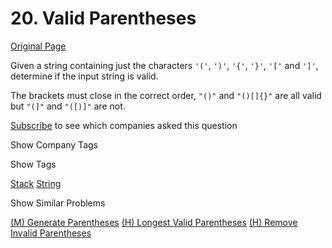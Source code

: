 # 20. Valid Parentheses

[Original Page](https://leetcode.com/problems/valid-parentheses/)

Given a string containing just the characters `'('`, `')'`, `'{'`, `'}'`, `'['` and `']'`, determine if the input string is valid.

The brackets must close in the correct order, `"()"` and `"()[]{}"` are all valid but `"(]"` and `"([)]"` are not.

<div>

[Subscribe](/subscribe/) to see which companies asked this question

</div>

<div>

<div id="company_tags" class="btn btn-xs btn-warning">Show Company Tags</div>

<span class="hidebutton" style="display: none;">[Airbnb](/company/airbnb/) [Amazon](/company/amazon/) [Bloomberg](/company/bloomberg/) [Facebook](/company/facebook/) [Google](/company/google/) [Microsoft](/company/microsoft/) [Twitter](/company/twitter/) [Zenefits](/company/zenefits/)</span></div>

<div>

<div id="tags" class="btn btn-xs btn-warning">Show Tags</div>

<span class="hidebutton">[Stack](/tag/stack/) [String](/tag/string/)</span></div>

<div>

<div id="similar" class="btn btn-xs btn-warning">Show Similar Problems</div>

<span class="hidebutton">[(M) Generate Parentheses](/problems/generate-parentheses/) [(H) Longest Valid Parentheses](/problems/longest-valid-parentheses/) [(H) Remove Invalid Parentheses](/problems/remove-invalid-parentheses/)</span></div>